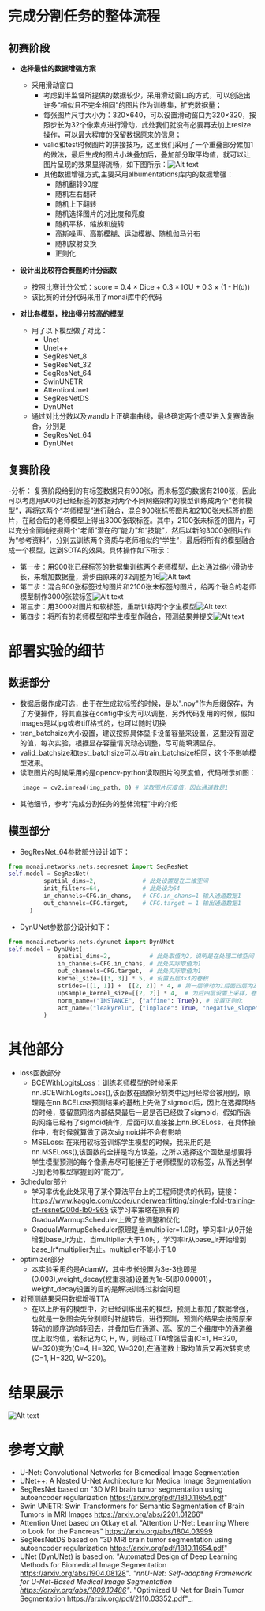 # 完成分割任务的整体流程
## 初赛阶段
- **选择最佳的数据增强方案**
  - 采用滑动窗口
    - 考虑到半监督所提供的数据较少，采用滑动窗口的方式，可以创造出许多“相似且不完全相同”的图片作为训练集，扩充数据量；
    - 每张图片尺寸大小为：320×640，可以设置滑动窗口为320×320，按照步长为32个像素点进行滑动，此处我们就没有必要再去加上resize操作，可以最大程度的保留数据原来的信息；
    - valid和test时候图片的拼接技巧，这里我们采用了一个重叠部分累加1的做法，最后生成的图片小块叠加后，叠加部分取平均值，就可以让图片呈现的效果显得流畅，如下图所示：![Alt text](%E5%9B%BE%E7%89%875.png)
    - 其他数据增强方式,主要采用albumentations库内的数据增强：
      - 随机翻转90度
      - 随机左右翻转
      - 随机上下翻转
      - 随机选择图片的对比度和亮度
      - 随机平移，缩放和旋转
      - 高斯噪声、高斯模糊、运动模糊、随机伽马分布
      - 随机放射变换
      - 正则化
  

- **设计出比较符合赛题的计分函数**
  - 按照比赛计分公式：score = 0.4 × Dice + 0.3 × IOU + 0.3 × (1 - H(d))
  - 该比赛的计分代码采用了monai库中的代码
- **对比各模型，找出得分较高的模型**
  - 用了以下模型做了对比：
    - Unet
    - Unet++
    - SegResNet_8
    - SegResNet_32
    - SegResNet_64
    - SwinUNETR
    - AttentionUnet
    - SegResNetDS
    - DynUNet
  - 通过对比分数以及wandb上正确率曲线，最终确定两个模型进入复赛做融合，分别是
    - SegResNet_64
    - DynUNet

## 复赛阶段
-分析：
复赛阶段给到的有标签数据只有900张，而未标签的数据有2100张，因此可以考虑用900对已经标签的数据对两个不同网络架构的模型训练成两个“老师模型”，再将这两个“老师模型”进行融合，混合900张标签图片和2100张未标签的图片，在融合后的老师模型上得出3000张软标签。其中，2100张未标签的图片，可以充分全面地挖掘两个“老师”潜在的“能力”和“技能”，然后以新的3000张图片作为“参考资料”，分别去训练两个资质与老师相似的“学生”，最后将所有的模型融合成一个模型，达到SOTA的效果。具体操作如下所示：
- 第一步：用900张已经标签的数据集训练两个老师模型，此处通过缩小滑动步长，来增加数据量，滑步由原来的32调整为16![Alt text](%E5%9B%BE%E7%89%871.png)
- 第二步：混合900张标签过的图片和2100张未标签的图片，给两个融合的老师模型制作3000张软标签![Alt text](%E5%9B%BE%E7%89%872.png)
- 第三步：用3000对图片和软标签，重新训练两个学生模型![Alt text](%E5%9B%BE%E7%89%873.png)
- 第四步：将所有的老师模型和学生模型作融合，预测结果并提交![Alt text](%E5%9B%BE%E7%89%874.png)
  
# 部署实验的细节
## 数据部分
  - 数据后缀作成可选，由于在生成软标签的时候，是以".npy"作为后缀保存，为了方便操作，将其直接在config中设为可以调整，另外代码复用的时候，假如images是以jpg或者tiff格式的，也可以随时切换
  - tran_batchsize大小设置，建议按照具体显卡设备容量来设置，这里没有固定的值，每次实验，根据显存容量情况动态调整，尽可能填满显存。
  - valid_batchsize和test_batchsize可以与train_batchsize相同，这个不影响模型效果。
  - 读取图片的时候采用的是opencv-python读取图片的灰度值，代码所示如图：
  ```python
      image = cv2.imread(img_path, 0) # 读取图片灰度值，因此通道数是1
  ```
  - 其他细节，参考“完成分割任务的整体流程”中的介绍
## 模型部分
  - SegResNet_64参数部分设计如下：
  ```python
  from monai.networks.nets.segresnet import SegResNet 
  self.model = SegResNet(
            spatial_dims=2,             # 此处设置是在二维空间
            init_filters=64,            # 此处设为64
            in_channels=CFG.in_chans,   # CFG.in_chans=1 输入通道数是1
            out_channels=CFG.target,    # CFG.target = 1 输出通道数是1
        )
  ```
  - DynUNet参数部分设计如下：
  ```python
  from monai.networks.nets.dynunet import DynUNet
  self.model = DynUNet(
                spatial_dims=2,           # 此处取值为2，说明是在处理二维空间
                in_channels=CFG.in_chans, # 此处实际取值为1
                out_channels=CFG.target,  # 此处实际取值为1
                kernel_size=[[3, 3]] * 5, # 设置五层3×3的卷积
                strides=[[1, 1]] +  [[2, 2]] * 4, # 第一层滑动为1后面四层为2
                upsample_kernel_size=[[2, 2]] * 4,  # 为后四层设置上采样，卷积为2×2
                norm_name=("INSTANCE", {"affine": True}), # 设置正则化
                act_name=("leakyrelu", {"inplace": True, "negative_slope": 0.01}) # 设置激活函数
            )
  
  ```
# 其他部分
  - loss函数部分
    - BCEWithLogitsLoss：训练老师模型的时候采用nn.BCEWithLogitsLoss(),该函数在图像分割类中运用经常会被用到，原理是在nn.BCELoss预测结果的基础上先做了sigmoid后，因此在选择网络的时候，要留意网络内部结果最后一层是否已经做了sigmoid，假如所选的网络已经有了sigmoid操作，后面可以直接接上nn.BCELoss，在具体操作中，有时候就算做了两次sigmoid并不会有影响
    - MSELoss: 在采用软标签训练学生模型的时候，我采用的是nn.MSELoss(),该函数的全拼是均方误差，之所以选择这个函数是想要将学生模型预测的每个像素点尽可能接近于老师模型的软标签，从而达到学习到老师模型掌握到的“能力”。
  - Scheduler部分
    - 学习率优化此处采用了某个算法平台上的工程师提供的代码，链接：https://www.kaggle.com/code/underwearfitting/single-fold-training-of-resnet200d-lb0-965 该学习率策略在原有的GradualWarmupScheduler上做了些调整和优化
    - GradualWarmupScheduler原理是当multiplier=1.0时，学习率lr从0开始增到base_lr为止，当multiplier大于1.0时，学习率lr从base_lr开始增到base_lr*multiplier为止。multiplier不能小于1.0
  - optimizer部分
    - 本实验采用的是AdamW，其中步长设置为3e-3也即是(0.003),weight_decay(权重衰减)设置为1e-5(即0.00001)，weight_decay设置的目的是解决训练过拟合问题
  - 对预测结果采用数据增强TTA
    - 在以上所有的模型中，对已经训练出来的模型，预测上都加了数据增强，也就是一张图会先分别顺时针旋转后，进行预测，预测的结果会按照原来转动的顺序逆向转回去，并叠加后在通道、高、宽的三个维度中的通道维度上取均值，若标记为C, H, W，则经过TTA增强后由(C=1, H=320, W=320)变为(C=4, H=320, W=320),在通道数上取均值后又再次转变成(C=1, H=320, W=320)。
# 结果展示
![Alt text](%E5%9B%BE%E7%89%876.png)
# 参考文献
- U-Net: Convolutional Networks for Biomedical Image Segmentation
- UNet++: A Nested U-Net Architecture for Medical Image Segmentation
- SegResNet based on "3D MRI brain tumor segmentation using autoencoder regularization  <https://arxiv.org/pdf/1810.11654.pdf>"
- Swin UNETR: Swin Transformers for Semantic Segmentation of Brain Tumors in MRI Images <https://arxiv.org/abs/2201.01266>"
- Attention Unet based on Otkay et al. "Attention U-Net: Learning Where to Look for the Pancreas" https://arxiv.org/abs/1804.03999
- SegResNetDS based on "3D MRI brain tumor segmentation using autoencoder regularization <https://arxiv.org/pdf/1810.11654.pdf>"
- UNet (DynUNet) is based on:
    "Automated Design of Deep Learning Methods for Biomedical Image Segmentation <https://arxiv.org/abs/1904.08128>"_.
    "nnU-Net: Self-adapting Framework for U-Net-Based Medical Image Segmentation <https://arxiv.org/abs/1809.10486>"_.
    "Optimized U-Net for Brain Tumor Segmentation <https://arxiv.org/pdf/2110.03352.pdf>"_.
